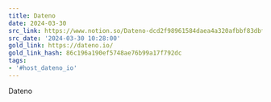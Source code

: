 ```yaml
---
title: Dateno
date: 2024-03-30
src_link: https://www.notion.so/Dateno-dcd2f98961584daea4a320afbbf83dbf
src_date: '2024-03-30 10:28:00'
gold_link: https://dateno.io/
gold_link_hash: 86c196a190ef5748ae76b99a17f792dc
tags:
- '#host_dateno_io'
---
```

































Dateno